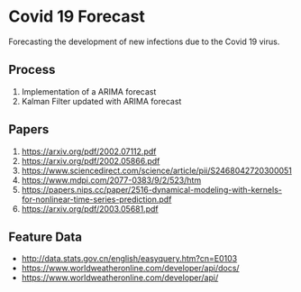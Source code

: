 
# Covid 19 Forecast
Forecasting the development of new infections due to the Covid 19 virus.

## Process
1. Implementation of a ARIMA forecast
2. Kalman Filter updated with ARIMA forecast 

## Papers
1. https://arxiv.org/pdf/2002.07112.pdf
2. https://arxiv.org/pdf/2002.05866.pdf
3. https://www.sciencedirect.com/science/article/pii/S2468042720300051
4. https://www.mdpi.com/2077-0383/9/2/523/htm
5. https://papers.nips.cc/paper/2516-dynamical-modeling-with-kernels-for-nonlinear-time-series-prediction.pdf
6. https://arxiv.org/pdf/2003.05681.pdf

## Feature Data
* http://data.stats.gov.cn/english/easyquery.htm?cn=E0103
* https://www.worldweatheronline.com/developer/api/docs/
* https://www.worldweatheronline.com/developer/api/
